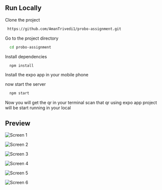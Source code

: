 
## Run Locally

Clone the project

```bash
 https://github.com/AmanTrivedi1/probo-assignment.git
```

Go to the project directory

```bash
  cd probo-assignment
```

Install dependencies

```bash
  npm install
```

Install the expo app in your mobile phone 

now start the server

```bash
  npm start 
```
  
Now you will get the qr in your terminal scan that qr using expo app
project will be start running in your local 

## Preview 

![Screen 1](https://res.cloudinary.com/dmlts9lbk/image/upload/v1721356739/Screenshot_2024-07-19_080745_wdzwbi.png)

![Screen 2](https://res.cloudinary.com/dmlts9lbk/image/upload/v1721356739/Screenshot_2024-07-19_080757_o6y2ev.png)

![Screen 3](https://res.cloudinary.com/dmlts9lbk/image/upload/v1721356739/Screenshot_2024-07-19_080810_drycmt.png)

![Screen 4](https://res.cloudinary.com/dmlts9lbk/image/upload/v1721356739/Screenshot_2024-07-19_080733_u5hupl.png)

![Screen 5](https://res.cloudinary.com/dmlts9lbk/image/upload/v1721356738/Screenshot_2024-07-19_080712_ogvpul.png)

![Screen 6](hhttps://res.cloudinary.com/dmlts9lbk/image/upload/v1721356738/Screenshot_2024-07-19_080722_a3qe1i.png)

